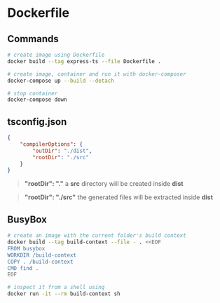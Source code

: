 # Dockerfile

## Commands

```bash
# create image using Dockerfile
docker build --tag express-ts --file Dockerfile .

# create image, container and run it with docker-composer
docker-compose up --build --detach

# stop container
docker-compose down
```

## tsconfig.json

```json
{
    "compilerOptions": {
        "outDir": "./dist",
        "rootDir": "./src"
    }
}
```

> **"rootDir": "."** a **src** directory will be created inside **dist**

> **"rootDir": "./src"** the generated files will be extracted inside **dist**

## BusyBox

```bash
# create an image with the current folder's build context
docker build --tag build-context --file - . <<EOF
FROM busybox
WORKDIR /build-context
COPY . /build-context
CMD find .
EOF

# inspect it from a shell using
docker run -it --rm build-context sh
```
